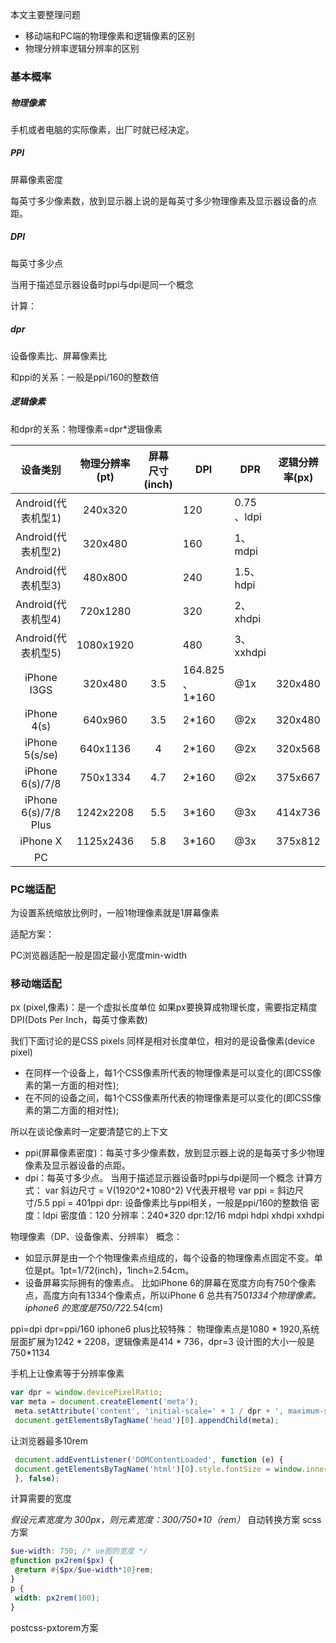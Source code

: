 本文主要整理问题

- 移动端和PC端的物理像素和逻辑像素的区别
- 物理分辨率逻辑分辨率的区别

### 基本概率

##### 物理像素

手机或者电脑的实际像素，出厂时就已经决定。

##### PPI

屏幕像素密度

每英寸多少像素数，放到显示器上说的是每英寸多少物理像素及显示器设备的点距。

##### DPI

每英寸多少点

当用于描述显示器设备时ppi与dpi是同一个概念

计算：

##### dpr

设备像素比、屏幕像素比

和ppi的关系：一般是ppi/160的整数倍

##### 逻辑像素

和dpr的关系：物理像素=dpr*逻辑像素

|       设备类别       | 物理分辨率(pt) | **屏幕尺寸 (inch)** | DPI             | DPR         | 逻辑分辨率(px) |
| :------------------: | :------------: | :-----------------: | --------------- | ----------- | -------------- |
|  Android(代表机型1)  |    240x320     |                     | 120             | 0.75 、ldpi |                |
|  Android(代表机型2)  |    320x480     |                     | 160             | 1、mdpi     |                |
|  Android(代表机型3)  |    480x800     |                     | 240             | 1.5、hdpi   |                |
|  Android(代表机型4)  |    720x1280    |                     | 320             | 2、xhdpi    |                |
|  Android(代表机型5)  |   1080x1920    |                     | 480             | 3、xxhdpi   |                |
|     iPhone I3GS      |    320x480     |         3.5         | 164.825 、1*160 | @1x         | 320x480        |
|     iPhone 4(s)      |    640x960     |         3.5         | 2*160           | @2x         | 320x480        |
|    iPhone 5(s/se)    |    640x1136    |          4          | 2*160           | @2x         | 320x568        |
|   iPhone 6(s)/7/8    |    750x1334    |         4.7         | 2*160           | @2x         | 375x667        |
| iPhone 6(s)/7/8 Plus |   1242x2208    |         5.5         | 3*160           | @3x         | 414x736        |
|       iPhone X       |   1125x2436    |         5.8         | 3*160           | @3x         | 375x812        |
|          PC          |                |                     |                 |             |                |

### PC端适配

为设置系统缩放比例时，一般1物理像素就是1屏幕像素

适配方案：

PC浏览器适配一般是固定最小宽度min-width

### 移动端适配

px (pixel,像素)：是一个虚拟长度单位
如果px要换算成物理长度，需要指定精度DPI(Dots Per Inch，每英寸像素数)

我们下面讨论的是CSS pixels
同样是相对长度单位，相对的是设备像素(device pixel)

- 在同样一个设备上，每1个CSS像素所代表的物理像素是可以变化的(即CSS像素的第一方面的相对性);
- 在不同的设备之间，每1个CSS像素所代表的物理像素是可以变化的(即CSS像素的第二方面的相对性);

所以在谈论像素时一定要清楚它的上下文
- ppi(屏幕像素密度)：每英寸多少像素数，放到显示器上说的是每英寸多少物理像素及显示器设备的点距。
- dpi：每英寸多少点。
当用于描述显示器设备时ppi与dpi是同一个概念
计算方式：
var 斜边尺寸 = V(1920^2+1080^2) V代表开根号
var ppi = 斜边尺寸/5.5
ppi = 401ppi
dpr: 设备像素比与ppi相关，一般是ppi/160的整数倍
密度：ldpi 密度值：120 分辨率：240*320 dpr:12/16
mdpi
hdpi
xhdpi
xxhdpi

物理像素（DP、设备像素、分辨率）
概念：
- 如显示屏是由一个个物理像素点组成的，每个设备的物理像素点固定不变。单位是pt。1pt=1/72(inch)，1inch=2.54cm。
- 设备屏幕实际拥有的像素点。
  比如iPhone 6的屏幕在宽度方向有750个像素点，高度方向有1334个像素点，所以iPhone 6 总共有750*1334个物理像素。
  iphone6 的宽度是750/72*2.54(cm)


ppi=dpi
dpr=ppi/160
iphone6 plus比较特殊： 物理像素点是1080 * 1920,系统层面扩展为1242 * 2208，逻辑像素是414 * 736，dpr=3
设计图的大小一般是750*1134

手机上让像素等于分辨率像素
```javascript
var dpr = window.devicePixelRatio;
var meta = document.createElement('meta');
 meta.setAttribute('content', 'initial-scale=' + 1 / dpr + ', maximum-scale=' + 1 / dpr + ', minimum-scale=' + 1 / dpr + ', user-scalable=no');
 document.getElementsByTagName('head')[0].appendChild(meta);
```
让浏览器最多10rem
```javascript
 document.addEventListener('DOMContentLoaded', function (e) {
 document.getElementsByTagName('html')[0].style.fontSize = window.innerWidth / 10 + 'px';
 }, false);
```
计算需要的宽度

_假设元素宽度为 300px，则元素宽度：300/750*10（rem）_
自动转换方案
scss方案
```scss
$ue-width: 750; /* ue图的宽度 */
@function px2rem($px) {
 @return #{$px/$ue-width*10}rem;
}
p {
 width: px2rem(100);
}
```
postcss-pxtorem方案

